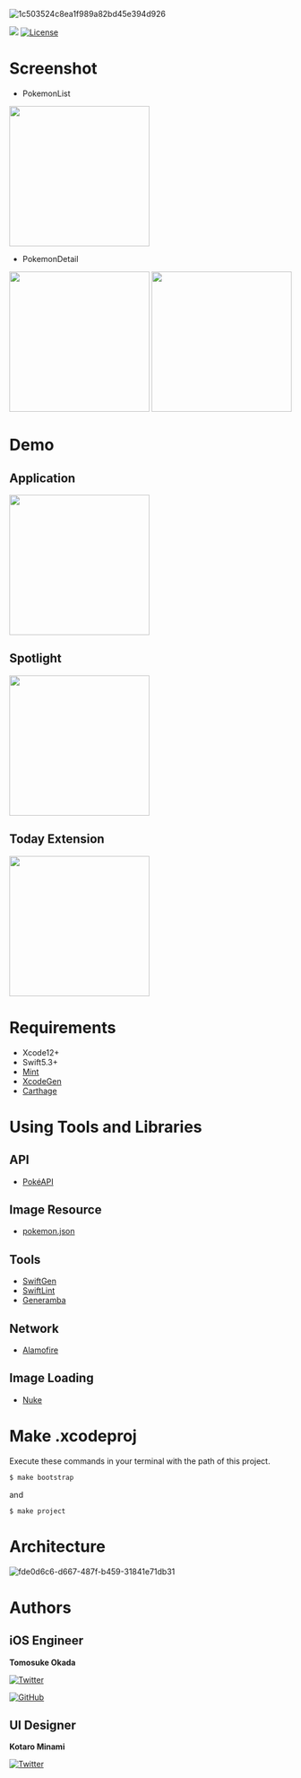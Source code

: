 ![1c503524c8ea1f989a82bd45e394d926](https://user-images.githubusercontent.com/20692907/78142386-d6a7dc00-7467-11ea-81ca-c21b6b77d823.png)

[![](https://github.com/Frog-Frog/Pokedex/workflows/CI/badge.svg)](https://github.com/Frog-Frog/Pokedex/actions?query=workflow%3ACI)
[![License](https://img.shields.io/github/license/Frog-Frog/Pokedex)](https://github.com/Frog-Frog/Pokedex/blob/master/LICENSE)

# Screenshot

- PokemonList

<img src="https://user-images.githubusercontent.com/20692907/80538716-29ca6b80-89e1-11ea-935b-48a0e6736315.png" width="250">

- PokemonDetail

<img src="https://user-images.githubusercontent.com/20692907/80538722-2b942f00-89e1-11ea-82a6-dd90adde8bd7.png" width="250">

<img src="https://user-images.githubusercontent.com/20692907/80539155-fd631f00-89e1-11ea-8ed9-0143bf7fbc0f.png" width="250">

# Demo

## Application
<img src="https://user-images.githubusercontent.com/20692907/80539441-75314980-89e2-11ea-81f8-7b6661d6495e.gif" width="250">

## Spotlight
<img src="https://user-images.githubusercontent.com/20692907/82819673-b9c5dd00-9edb-11ea-94b1-297ae27d4673.gif" width="250">

## Today Extension
<img src="https://user-images.githubusercontent.com/20692907/82715063-66ca0b00-9ccc-11ea-87fb-771d3fa231cb.gif" width="250">

# Requirements
- Xcode12+
- Swift5.3+
- [Mint](https://github.com/yonaskolb/Mint)
- [XcodeGen](https://github.com/yonaskolb/XcodeGen)
- [Carthage](https://github.com/Carthage/Carthage)

# Using Tools and Libraries

## API
- [PokéAPI](https://pokeapi.co/)

## Image Resource
- [pokemon.json](https://github.com/fanzeyi/pokemon.json)

## Tools
- [SwiftGen](https://github.com/SwiftGen/SwiftGen)
- [SwiftLint](https://github.com/realm/SwiftLint)
- [Generamba](https://github.com/strongself/Generamba)

## Network
- [Alamofire](https://github.com/Alamofire/Alamofire)

## Image Loading
- [Nuke](https://github.com/kean/Nuke)

# Make .xcodeproj
Execute these commands in your terminal with the path of this project.

```ruby
$ make bootstrap
```

and

```
$ make project
```

# Architecture
![fde0d6c6-d667-487f-b459-31841e71db31](https://user-images.githubusercontent.com/20692907/81504158-a551e400-9322-11ea-9457-74e80b7380f1.png)

# Authors

## iOS Engineer

**Tomosuke Okada**

[![Twitter](https://img.shields.io/twitter/follow/fr0g_fr0g?style=social)](https://twitter.com/intent/follow?screen_name=fr0g_fr0g)

[![GitHub](https://img.shields.io/github/followers/Frog-Frog?style=social)](https://github.com/Frog-Frog)

## UI Designer

**Kotaro Minami**

[![Twitter](https://img.shields.io/twitter/follow/arice_kawamako?style=social)](https://twitter.com/intent/follow?screen_name=arice_kawamako)

